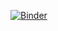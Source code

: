 [![Binder](https://mybinder.org/badge_logo.svg)](https://mybinder.org/v2/gh/juls858/jupyter-flipside-poc.git/main?filepath=notebook.ipynb)
